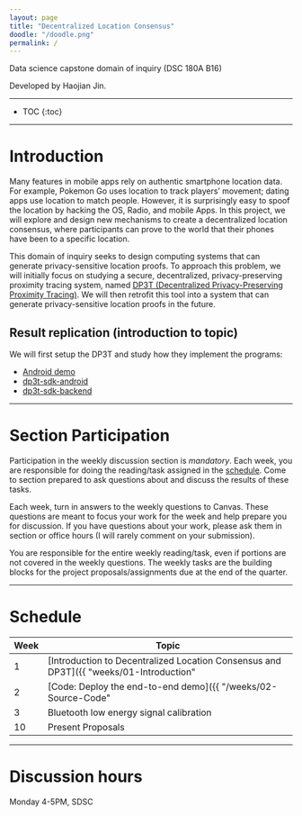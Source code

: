 ```yaml
---
layout: page
title: "Decentralized Location Consensus"
doodle: "/doodle.png"
permalink: /
---
```


Data science capstone domain of inquiry (DSC 180A B16)

Developed by Haojian Jin.

---
* TOC
{:toc}

---

# Introduction

Many features in mobile apps rely on authentic smartphone location data. For example, Pokemon Go uses location to track players’ movement; dating apps use location to match people. However, it is surprisingly easy to spoof the location by hacking the OS, Radio, and mobile Apps. In this project, we will explore and design new mechanisms to create a decentralized location consensus, where participants can prove to the world that their phones have been to a specific location. 


This domain of inquiry seeks to design computing systems that can generate privacy-sensitive location proofs.
To approach this problem, we will initially focus on studying a secure, decentralized, privacy-preserving proximity tracing system, named [DP3T (Decentralized Privacy-Preserving Proximity Tracing)](https://github.com/DP-3T/documents). We will then retrofit this tool into a system that can generate privacy-sensitive location proofs in the future. 



## Result replication (introduction to topic)

We will first setup the DP3T and study how they implement the programs:
* [Android demo](https://github.com/DP-3T/dp3t-app-android-demo)
* [dp3t-sdk-android](https://github.com/DP-3T/dp3t-sdk-android)
* [dp3t-sdk-backend](https://github.com/DP-3T/dp3t-sdk-backend)


---

# Section Participation

Participation in the weekly discussion section is *mandatory*. Each
week, you are responsible for doing the reading/task assigned in the
[schedule](#schedule). Come to section prepared to ask questions about
and discuss the results of these tasks.

Each week, turn in answers to the weekly questions to Canvas. These
questions are meant to focus your work for the week and help prepare
you for discussion. If you have questions about your work, please ask
them in section or office hours (I will rarely comment on your
submission).

You are responsible for the entire weekly reading/task, even if
portions are not covered in the weekly questions. The weekly tasks are
the building blocks for the project proposals/assignments due at the
end of the quarter.

---

# Schedule

|Week|Topic|
|--|--|
|1|[Introduction to Decentralized Location Consensus and DP3T]({{ "weeks/01-Introduction" | absolute_url }})|
|2|[Code: Deploy the end-to-end demo]({{ "/weeks/02-Source-Code" | absolute_url }})|
|3| Bluetooth low energy signal calibration |
|10|Present Proposals|

<!-- |3|[Creating Graphs from Code; What is Malware?]({{ "/weeks/03-Android-Graphs" | absolute_url }})| -->
<!-- |4|[Graph Invariants as Measurements]({{ "/weeks/04-Graph-Features" | absolute_url }})| -->
<!-- |5|[Building a Baseline Model]({{ "/weeks/05-Baseline-Model" | absolute_url }})| -->
<!-- |6|[Evalulating the HinDroid Result]({{ "/weeks/06-Hindroid" | absolute_url }})| -->
<!-- |7|[Graph Embedding I: node2vec]({{ "/weeks/07-Graph-Embeddings-I" | absolute_url }})| -->
<!-- |8|[Graph Embedding II: metapath2vec]({{ "/weeks/08-Graph-Embeddings-II" | absolute_url }})| -->
<!-- |9|[Production and Adversarial ML]({{ "/weeks/09-Adversarial-ML" | absolute_url }})| -->

---

# Discussion hours

Monday 4-5PM, SDSC 



